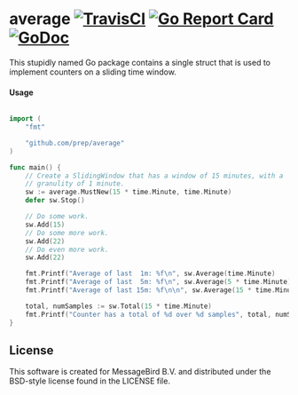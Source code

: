 average
[![TravisCI](https://travis-ci.org/prep/average.svg?branch=master)](https://travis-ci.org/prep/average.svg?branch=master)
[![Go Report Card](https://goreportcard.com/badge/github.com/prep/average)](https://goreportcard.com/report/github.com/prep/average)
[![GoDoc](https://godoc.org/github.com/prep/average?status.svg)](https://godoc.org/github.com/prep/average)
=======
This stupidly named Go package contains a single struct that is used to implement counters on a sliding time window.

#### Usage
```go

import (
    "fmt"

    "github.com/prep/average"
)

func main() {
    // Create a SlidingWindow that has a window of 15 minutes, with a
    // granulity of 1 minute.
    sw := average.MustNew(15 * time.Minute, time.Minute)
    defer sw.Stop()

    // Do some work.
    sw.Add(15)
    // Do some more work.
    sw.Add(22)
    // Do even more work.
    sw.Add(22)

    fmt.Printf("Average of last  1m: %f\n", sw.Average(time.Minute)
    fmt.Printf("Average of last  5m: %f\n", sw.Average(5 * time.Minute)
    fmt.Printf("Average of last 15m: %f\n\n", sw.Average(15 * time.Minute)

    total, numSamples := sw.Total(15 * time.Minute)
    fmt.Printf("Counter has a total of %d over %d samples", total, numSamples)
}
```

License
-------
This software is created for MessageBird B.V. and distributed under the BSD-style license found in the LICENSE file.
